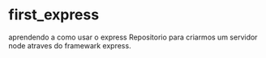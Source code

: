 # first_express
aprendendo a como usar o express
Repositorio para criarmos um servidor node atraves do framewark express.
